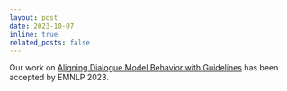 ```yaml
---
layout: post
date: 2023-10-07
inline: true
related_posts: false
---
```


Our work on <a href="https://arxiv.org/abs/2212.10557">Aligning Dialogue Model Behavior with Guidelines</a> has been accepted by EMNLP 2023.
